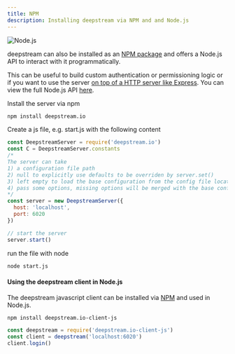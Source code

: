 ```yaml
---
title: NPM
description: Installing deepstream via NPM and and Node.js
---
```


![Node.js](nodejs.png)

deepstream can also be installed as an [NPM package](https://www.npmjs.com/package/deepstream.io) and offers a Node.js API to interact with it programmatically.

This can be useful to build custom authentication or permissioning logic or if you want to use the server [on top of a HTTP server like Express](/tutorials/integrations/other-http/). You can view the full Node.js API [here](/docs/server/node-api/).

Install the server via npm

``` bash
npm install deepstream.io
```

Create a js file, e.g. start.js with the following content

```javascript
const DeepstreamServer = require('deepstream.io')
const C = DeepstreamServer.constants
/*
The server can take
1) a configuration file path
2) null to explicitly use defaults to be overriden by server.set()
3) left empty to load the base configuration from the config file located within the conf directory.
4) pass some options, missing options will be merged with the base configuration
*/
const server = new DeepstreamServer({
  host: 'localhost',
  port: 6020
})

// start the server
server.start()
```

run the file with node
```bash
node start.js
```

#### Using the deepstream client in Node.js
The deepstream javascript client can be installed via [NPM](https://www.npmjs.com/package/deepstream.io-client-js) and used in Node.js.

```bash
npm install deepstream.io-client-js
```

```javascript
const deepstream = require('deepstream.io-client-js')
const client = deepstream('localhost:6020')
client.login()
```
